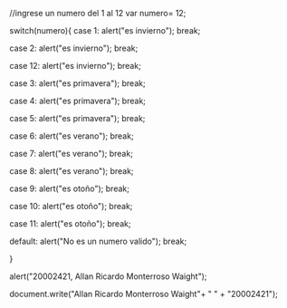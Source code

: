 
//ingrese un numero del 1 al 12
var numero= 12;

switch(numero){
  case 1:
    alert("es invierno");
    break;
    
  case 2:
    alert("es invierno");
    break;
    
  case 12: 
    alert("es invierno");
    break;
    
  case 3: 
    alert("es primavera");
    break;
    
  case 4:
    alert("es primavera");
    break;
    
  case 5:
    alert("es primavera");
    break;
    
  case 6:
    alert("es verano");
    break;
      
  case 7:
    alert("es verano");
    break;
    
  case 8:
    alert("es verano");
    break;
    
  case 9: 
    alert("es otoño");
    break;
    
  case 10: 
    alert("es otoño");
    break;
    
  case 11: 
    alert("es otoño");
    break;
    
  default:
    alert("No es un numero valido");
    break;
         
    
   }

alert("20002421, Allan Ricardo Monterroso Waight");
  
document.write("Allan Ricardo Monterroso Waight"+ " " + "20002421");
